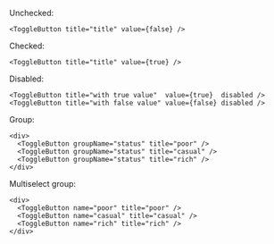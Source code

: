 Unchecked:

    <ToggleButton title="title" value={false} />

Checked:

    <ToggleButton title="title" value={true} />

Disabled:

    <ToggleButton title="with true value"  value={true}  disabled />
    <ToggleButton title="with false value" value={false} disabled />

Group:

    <div>
      <ToggleButton groupName="status" title="poor" />
      <ToggleButton groupName="status" title="casual" />
      <ToggleButton groupName="status" title="rich" />
    </div>

Multiselect group:

    <div>
      <ToggleButton name="poor" title="poor" />
      <ToggleButton name="casual" title="casual" />
      <ToggleButton name="rich" title="rich" />
    </div>
